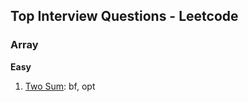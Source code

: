## Top Interview Questions - Leetcode

### Array
**Easy**  
1. [Two Sum](leetcode/neetcode_150/two_sum.py): bf, opt